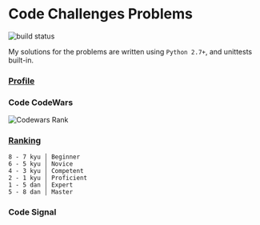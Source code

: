 # Code Challenges Problems
![build status](https://gitlab.com/elias-neves93/code.challenges/badges/master/build.svg)

My solutions for the problems are written using `Python 2.7+`, and unittests built-in.


### [Profile]()

### Code CodeWars

![Codewars Rank](https://www.codewars.com/users/elias-neves93/badges/large)

### [Ranking](http://www.codewars.com/about)

```
8 - 7 kyu │ Beginner
6 - 5 kyu │ Novice
4 - 3 kyu │ Competent
2 - 1 kyu │ Proficient
1 - 5 dan │ Expert
5 - 8 dan │ Master
```

### Code Signal

